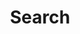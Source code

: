 ---
title: "Search" 
layout: "search" 
url: "/search"
# description: "Description for Search"
summary: "Search"
placeholder: "search..."
---